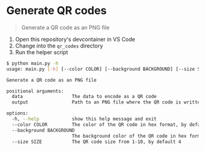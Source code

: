 # Generate QR codes

> Generate a QR code as an PNG file

1. Open this repository's devcontainer in VS Code
2. Change into the `qr_codes` directory
3. Run the helper script

```bash
$ python main.py -h
usage: main.py [-h] [--color COLOR] [--background BACKGROUND] [--size SIZE] data output

Generate a QR code as an PNG file

positional arguments:
  data                  The data to encode as a QR code
  output                Path to an PNG file where the QR code is written

options:
  -h, --help            show this help message and exit
  --color COLOR         The color of the QR code in hex format, by default black
  --background BACKGROUND
                        The background color of the QR code in hex format, by default transparent
  --size SIZE           The QR code size from 1-10, by default 4
```
